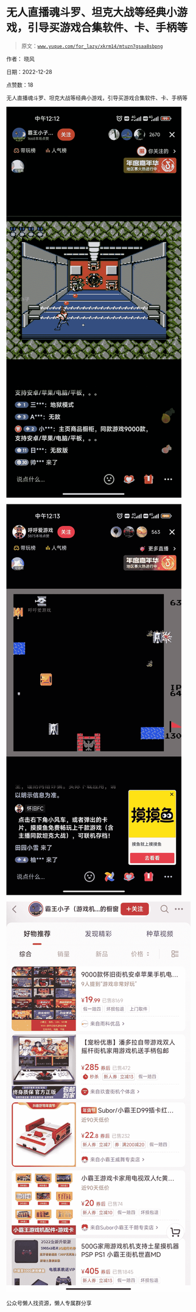 # 无人直播魂斗罗、坦克大战等经典小游戏，引导买游戏合集软件、卡、手柄等

> 原文：[`www.yuque.com/for_lazy/xkrm14/mtuzn7gsaa8sbpng`](https://www.yuque.com/for_lazy/xkrm14/mtuzn7gsaa8sbpng)

作者： 晓风

日期：2022-12-28

点赞数：18

无人直播魂斗罗、坦克大战等经典小游戏，引导买游戏合集软件、卡、手柄等

![](img/528f00b0ab6d418b487acaac95557a46.png)

![](img/48e95f1e168dd611f7765e61239bdfd2.png)

![](img/b911bba6f5029056dfce9b8a4cd49686.png)

公众号懒人找资源，懒人专属群分享

